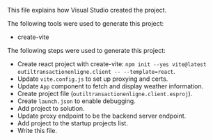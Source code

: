 This file explains how Visual Studio created the project.

The following tools were used to generate this project:
- create-vite

The following steps were used to generate this project:
- Create react project with create-vite: `npm init --yes vite@latest outiltransactionenligne.client -- --template=react`.
- Update `vite.config.js` to set up proxying and certs.
- Update `App` component to fetch and display weather information.
- Create project file (`outiltransactionenligne.client.esproj`).
- Create `launch.json` to enable debugging.
- Add project to solution.
- Update proxy endpoint to be the backend server endpoint.
- Add project to the startup projects list.
- Write this file.
